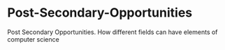 # Post-Secondary-Opportunities
Post Secondary Opportunities. How different fields can have elements of computer science 
